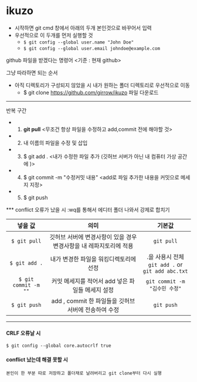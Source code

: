 # ikuzo

- 시작하면 git cmd 창에서 아래의 두개 본인것으로 바꾸어서 입력
 - 우선적으로 이 두개를 먼저 실행할 것
   - `$ git config --global user.name "John Doe"`<br>
   - `$ git config --global user.email johndoe@example.com`

github 파일을 받겠다는 명령어 <기준 : 현재 github>

그냥 따라하면 되는 순서

- 아직 디렉토리가 구성되지 않았을 시 내가 원하는 폴더 디렉토리로 우선적으로 이동<br>
  - $ git clone https://github.com/girrow/ikuzo 파일 다운로드 

- - -

반복 구간
- 1. **git pull** <무조건 항상 파일을 수정하고 add,commit 전에 해야할 것>
- 2. 내 이름의 파일을 수정 및 삽입
- 3. $ git add . <내가 수정한 파일 추가 (깃허브 서버가 아닌 내 컴퓨터 가상 공간에 )>
- 4. $ git commit -m "수정커밋 내용" <add로 파일 추가한 내용을 커밋으로 메세지 지정>
- 5. $ git push

*** conflict 오류가 났을 시 :wq를 통해서 에디터 폴더 나와서 강제로 합치기


| 넣을 값 | 의미 | 기본값 |
|:---:|:---:|:---:|
| `$ git pull` | 깃허브 서버에 변경사항이 있을 경우 변경사항을 내 레파지토리에 적용 | `git pull` |
| `$ git add .` | 내가 변경한 파일을 워킹디렉토리에 선정 | .을 사용시 전체 <br> `git add .` or<br> `git add abc.txt` |
| `$ git commit -m ""` | 커밋 메세지를 적어서 add 넣은 파일들 메세지 설정 | `git commit -m "김수민 수정"` |
| `$ git push` | add , commit 한 파일들을 깃허브 서버에 전송하여 수정 | `git push` |


---

#### CRLF 오류날 시
<pre><code>$ git config --global core.autocrlf true</code></pre>
#### conflict 났는데 해결 못할 시
<pre><code>본인이 한 부분 따로 저장하고 폴더채로 날려버리고 git clone부터 다시 실행</code></pre>
